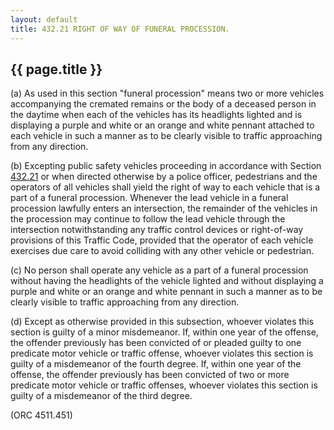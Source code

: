 ```yaml
---
layout: default 
title: 432.21 RIGHT OF WAY OF FUNERAL PROCESSION.
---
```


{{ page.title }}
----------------

​(a) As used in this section "funeral procession" means two or more
vehicles accompanying the cremated remains or the body of a deceased
person in the daytime when each of the vehicles has its headlights
lighted and is displaying a purple and white or an orange and white
pennant attached to each vehicle in such a manner as to be clearly
visible to traffic approaching from any direction.

​(b) Excepting public safety vehicles proceeding in accordance with
Section [432.21](1fce9f78.html) or when directed otherwise by a police
officer, pedestrians and the operators of all vehicles shall yield the
right of way to each vehicle that is a part of a funeral procession.
Whenever the lead vehicle in a funeral procession lawfully enters an
intersection, the remainder of the vehicles in the procession may
continue to follow the lead vehicle through the intersection
notwithstanding any traffic control devices or right-of-way provisions
of this Traffic Code, provided that the operator of each vehicle
exercises due care to avoid colliding with any other vehicle or
pedestrian.

​(c) No person shall operate any vehicle as a part of a funeral
procession without having the headlights of the vehicle lighted and
without displaying a purple and white or an orange and white pennant in
such a manner as to be clearly visible to traffic approaching from any
direction.

​(d) Except as otherwise provided in this subsection, whoever violates
this section is guilty of a minor misdemeanor. If, within one year of
the offense, the offender previously has been convicted of or pleaded
guilty to one predicate motor vehicle or traffic offense, whoever
violates this section is guilty of a misdemeanor of the fourth degree.
If, within one year of the offense, the offender previously has been
convicted of two or more predicate motor vehicle or traffic offenses,
whoever violates this section is guilty of a misdemeanor of the third
degree.

(ORC 4511.451)
